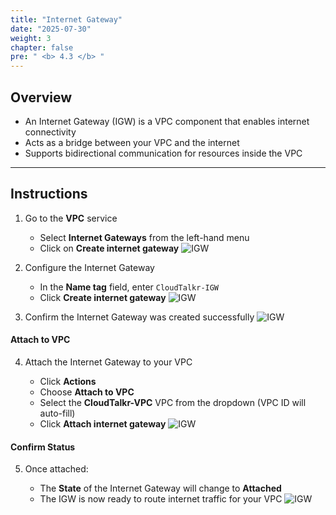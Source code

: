 ```yaml
---
title: "Internet Gateway"
date: "2025-07-30"
weight: 3
chapter: false
pre: " <b> 4.3 </b> "
---
```


## Overview

- An Internet Gateway (IGW) is a VPC component that enables internet connectivity
- Acts as a bridge between your VPC and the internet
- Supports bidirectional communication for resources inside the VPC

---

## Instructions

1. Go to the **VPC** service

   - Select **Internet Gateways** from the left-hand menu
   - Click on **Create internet gateway**
     ![IGW](/images/4.networking/IGW01.png)

2. Configure the Internet Gateway

   - In the **Name tag** field, enter `CloudTalkr-IGW`
   - Click **Create internet gateway**
     ![IGW](/images/4.networking/IGW02.png)

3. Confirm the Internet Gateway was created successfully
   ![IGW](/images/4.networking/IGW03.png)

#### Attach to VPC

4. Attach the Internet Gateway to your VPC

   - Click **Actions**
   - Choose **Attach to VPC**
   - Select the **CloudTalkr-VPC** VPC from the dropdown (VPC ID will auto-fill)
   - Click **Attach internet gateway**
     ![IGW](/images/4.networking/IGW04.png)

#### Confirm Status

5. Once attached:

   - The **State** of the Internet Gateway will change to **Attached**
   - The IGW is now ready to route internet traffic for your VPC
     ![IGW](/images/4.networking/IGW05.png)
